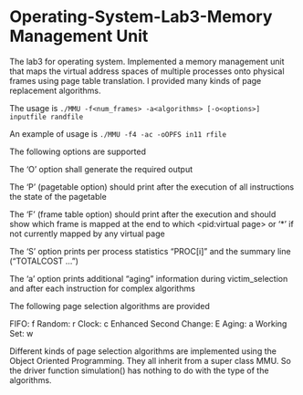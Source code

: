 # Operating-System-Lab3-Memory Management Unit
The lab3 for operating system. Implemented a memory management unit that maps the virtual address spaces of multiple processes onto physical frames using page table translation. I provided many kinds of page replacement algorithms.

The usage is 
`./MMU -f<num_frames> -a<algorithms> [-o<options>] inputfile randfile`

An example of usage is 
`./MMU -f4 -ac -oOPFS in11 rfile`

The following options are supported

The ‘O’ option shall generate the required output

The ‘P’ (pagetable option) should print after the execution of all instructions the state of the pagetable

The ‘F’ (frame table option) should print after the execution and should show which frame is mapped at the end to
which <pid:virtual page> or ‘*’ if not currently mapped by any virtual page

The ‘S’ option prints per process statistics “PROC[i]” and the summary line (“TOTALCOST …”)

The ‘a’ option prints additional “aging” information during victim_selection and after each instruction for complex
algorithms 

The following page selection algorithms are provided

FIFO: f
Random: r
Clock: c
Enhanced Second Change: E
Aging: a
Working Set: w

Different kinds of page selection algorithms are implemented using the Object Oriented Programming. They all inherit from a super class MMU. So the driver function simulation() has nothing to do with the type of the algorithms.
